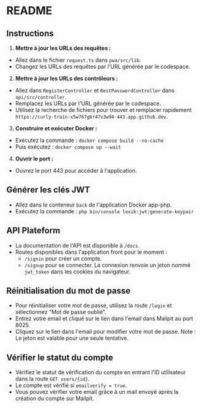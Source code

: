 # README

## Instructions

1. **Mettre à jour les URLs des requêtes :**
  - Allez dans le fichier `request.ts` dans `pwa/src/lib`.
  - Changez les URLs des requêtes par l'URL générée par le codespace.

2. **Mettre à jour les URLs des contrôleurs :**
  - Allez dans `RegisterController` et `RestPasswordController` dans `api/src/controller`.
  - Remplacez les URLs par l'URL générée par le codespace.
  - Utilisez la recherche de fichiers pour trouver et remplacer rapidement `https://curly-train-x5w767g6r47v3w94-443.app.github.dev`.

3. **Construire et exécuter Docker :**
  - Exécutez la commande : `docker compose build --no-cache`
  - Puis exécutez : `docker compose up --wait`

4. **Ouvrir le port :**
  - Ouvrez le port 443 pour accéder à l'application.

## Générer les clés JWT

- Allez dans le conteneur `back` de l'application Docker app-php.
- Exécutez la commande : `php bin/console lexik:jwt:generate-keypair`

## API Plateform

- La documentation de l'API est disponible à `/docs`.
- Routes disponibles dans l'application front pour le moment :
  - `/signin` pour créer un compte.
  - `/signup` pour se connecter. La connexion renvoie un jeton nommé `jwt_token` dans les cookies du navigateur.

## Réinitialisation du mot de passe

- Pour réinitialiser votre mot de passe, utilisez la route `/login` et sélectionnez "Mot de passe oublié".
- Entrez votre email et cliqué sur le lien dans l'email dans Mailpit au port 8025.
- Cliquez sur le lien dans l'email pour modifier votre mot de passe. Note : Le jeton est valable pour une seule tentative.

## Vérifier le statut du compte

- Vérifiez le statut de vérification du compte en entrant l'ID utilisateur dans la route `GET users/{id}`.
- Le compte est vérifié si `emailverify = true`.
- Vous pouvez vérifier votre email grâce à un mail envoyé après la création du compte sur Mailpit.

